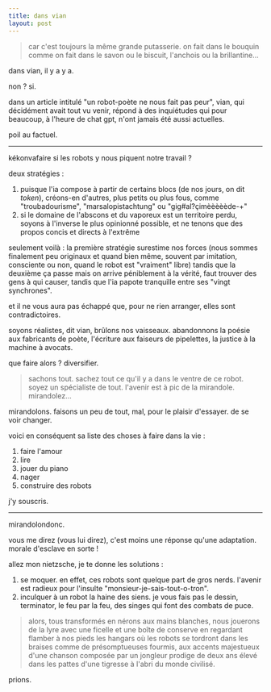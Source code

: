 ```yaml
---
title: dans vian 
layout: post
---
```


> car c'est toujours la même grande putasserie.
on fait dans le bouquin comme on fait dans le savon ou le biscuit,
l'anchois ou la brillantine...

dans vian, il y a y a.

non ? si.

dans un article intitulé
"un robot-poète ne nous fait pas peur",
vian,
qui décidément avait tout vu venir,
répond à des inquiétudes qui pour beaucoup,
à l'heure de chat gpt,
n'ont jamais été aussi actuelles.

poil au factuel.

---

kékonvafaire si les robots y nous piquent notre travail ?

deux stratégies :
1. puisque l'ia compose à partir de certains blocs 
(de nos jours, on dit *token*),
créons-en d'autres, plus petits ou plus fous,
comme 
"troubadourisme",
"marsalopistachtung"
ou "gig#al?çimèèèèède-+"
2. si le domaine de l'abscons et du vaporeux est un territoire perdu,
soyons à l'inverse le plus opinionné possible,
et ne tenons que des propos concis et directs
à l'extrême

seulement voilà : 
la première stratégie surestime nos forces
(nous sommes finalement peu originaux
et quand bien même,
souvent par imitation,
consciente ou non,
quand le robot est "vraiment" libre)
tandis que la deuxième
ça passe
mais on arrive péniblement à la vérité,
faut trouver des gens à qui causer,
tandis que l'ia papote tranquille entre
ses "vingt synchrones".

et il ne vous aura pas échappé que,
pour ne rien arranger,
elles sont contradictoires.

soyons réalistes, dit vian,
brûlons nos vaisseaux.
abandonnons la poésie aux fabricants de poète,
l'écriture aux faiseurs de pipelettes,
la justice à la machine à avocats.

que faire alors ?
diversifier.

> sachons tout.
sachez tout ce qu'il y a dans le ventre de ce robot.
soyez un spécialiste de tout.
l'avenir est à pic de la mirandole.
mirandolez...

mirandolons.
faisons un peu de tout,
mal,
pour le plaisir d'essayer.
de se voir changer.

voici en conséquent sa liste des choses
à faire dans la vie :

1. faire l'amour
2. lire
3. jouer du piano
4. nager
5. construire des robots

j'y souscris.

---

mirandolondonc.

vous me direz
(vous lui direz),
c'est moins une réponse qu'une adaptation.
morale d'esclave en sorte !

allez mon nietzsche,
je te donne les solutions :

1. se moquer.
en effet, ces robots sont quelque part de gros nerds.
l'avenir est radieux pour l'insulte "monsieur-je-sais-tout-o-tron".
2. inculquer à un robot la haine des siens.
je vous fais pas le dessin,
terminator, le feu par la feu,
des singes qui font des combats de puce.

> alors,
tous transformés en nérons aux mains blanches,
nous jouerons de la lyre avec une ficelle et une boîte de conserve
en regardant flamber à nos pieds les hangars
où les robots se tordront dans les braises
comme de présomptueuses fourmis,
aux accents majestueux d'une chanson composée par un jongleur prodige
de deux ans élevé dans les pattes d'une tigresse
à l'abri du monde civilisé.

prions.
